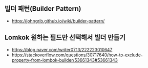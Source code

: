## 빌더 패턴(Builder Pattern)

* https://johngrib.github.io/wiki/builder-pattern/



## Lomkok 원하는 필드만 선택해서 빌더 만들기

* https://blog.naver.com/writer0713/222223010647
* https://stackoverflow.com/questions/30717640/how-to-exclude-property-from-lombok-builder/53661343#53661343

